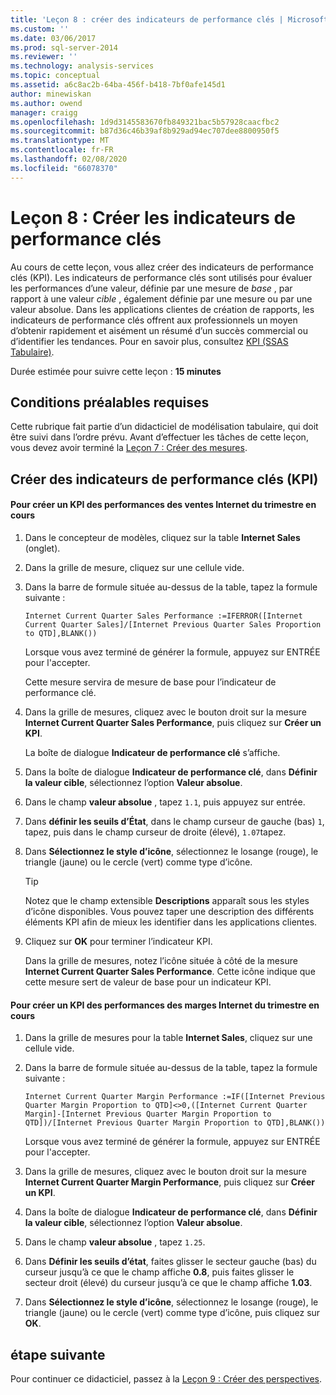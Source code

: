 ```yaml
---
title: 'Leçon 8 : créer des indicateurs de performance clés | Microsoft Docs'
ms.custom: ''
ms.date: 03/06/2017
ms.prod: sql-server-2014
ms.reviewer: ''
ms.technology: analysis-services
ms.topic: conceptual
ms.assetid: a6c8ac2b-64ba-456f-b418-7bf0afe145d1
author: minewiskan
ms.author: owend
manager: craigg
ms.openlocfilehash: 1d9d3145583670fb849321bac5b57928caacfbc2
ms.sourcegitcommit: b87d36c46b39af8b929ad94ec707dee8800950f5
ms.translationtype: MT
ms.contentlocale: fr-FR
ms.lasthandoff: 02/08/2020
ms.locfileid: "66078370"
---
```

# <a name="lesson-8-create-key-performance-indicators"></a>Leçon 8 : Créer les indicateurs de performance clés
  Au cours de cette leçon, vous allez créer des indicateurs de performance clés (KPI). Les indicateurs de performance clés sont utilisés pour évaluer les performances d’une valeur, définie par une mesure de *base* , par rapport à une valeur *cible* , également définie par une mesure ou par une valeur absolue. Dans les applications clientes de création de rapports, les indicateurs de performance clés offrent aux professionnels un moyen d’obtenir rapidement et aisément un résumé d’un succès commercial ou d’identifier les tendances. Pour en savoir plus, consultez [KPI &#40;SSAS Tabulaire&#41;](tabular-models/kpis-ssas-tabular.md).  
  
 Durée estimée pour suivre cette leçon : **15 minutes**  
  
## <a name="prerequisites"></a>Conditions préalables requises  
 Cette rubrique fait partie d’un didacticiel de modélisation tabulaire, qui doit être suivi dans l’ordre prévu. Avant d’effectuer les tâches de cette leçon, vous devez avoir terminé la [Leçon 7 : Créer des mesures](lesson-6-create-measures.md).  
  
## <a name="create-key-performance-indicators"></a>Créer des indicateurs de performance clés (KPI)  
  
#### <a name="to-create-an-internet-current-quarter-sales-performance-kpi"></a>Pour créer un KPI des performances des ventes Internet du trimestre en cours  
  
1.  Dans le concepteur de modèles, cliquez sur la table **Internet Sales** (onglet).  
  
2.  Dans la grille de mesure, cliquez sur une cellule vide.  
  
3.  Dans la barre de formule située au-dessus de la table, tapez la formule suivante :  
  
     `Internet Current Quarter Sales Performance :=IFERROR([Internet Current Quarter Sales]/[Internet Previous Quarter Sales Proportion to QTD],BLANK())`  
  
     Lorsque vous avez terminé de générer la formule, appuyez sur ENTRÉE pour l'accepter.  
  
     Cette mesure servira de mesure de base pour l’indicateur de performance clé.  
  
4.  Dans la grille de mesures, cliquez avec le bouton droit sur la mesure **Internet Current Quarter Sales Performance**, puis cliquez sur **Créer un KPI**.  
  
     La boîte de dialogue **Indicateur de performance clé** s’affiche.  
  
5.  Dans la boîte de dialogue **Indicateur de performance clé**, dans **Définir la valeur cible**, sélectionnez l’option **Valeur absolue**.  
  
6.  Dans le champ **valeur absolue** , tapez `1.1`, puis appuyez sur entrée.  
  
7.  Dans **définir les seuils d’État**, dans le champ curseur de gauche (bas) `1`, tapez, puis dans le champ curseur de droite (élevé), `1.07`tapez.  
  
8.  Dans **Sélectionnez le style d’icône**, sélectionnez le losange (rouge), le triangle (jaune) ou le cercle (vert) comme type d’icône.  
  
    > [!TIP]  
    >  Notez que le champ extensible **Descriptions** apparaît sous les styles d’icône disponibles. Vous pouvez taper une description des différents éléments KPI afin de mieux les identifier dans les applications clientes.  
  
9. Cliquez sur **OK** pour terminer l’indicateur KPI.  
  
     Dans la grille de mesures, notez l’icône située à côté de la mesure **Internet Current Quarter Sales Performance**. Cette icône indique que cette mesure sert de valeur de base pour un indicateur KPI.  
  
#### <a name="to-create-an-internet-current-quarter-margin-performance-kpi"></a>Pour créer un KPI des performances des marges Internet du trimestre en cours  
  
1.  Dans la grille de mesures pour la table **Internet Sales**, cliquez sur une cellule vide.  
  
2.  Dans la barre de formule située au-dessus de la table, tapez la formule suivante :  
  
     `Internet Current Quarter Margin Performance :=IF([Internet Previous Quarter Margin Proportion to QTD]<>0,([Internet Current Quarter Margin]-[Internet Previous Quarter Margin Proportion to QTD])/[Internet Previous Quarter Margin Proportion to QTD],BLANK())`  
  
     Lorsque vous avez terminé de générer la formule, appuyez sur ENTRÉE pour l'accepter.  
  
3.  Dans la grille de mesures, cliquez avec le bouton droit sur la mesure **Internet Current Quarter Margin Performance**, puis cliquez sur **Créer un KPI**.  
  
4.  Dans la boîte de dialogue **Indicateur de performance clé**, dans **Définir la valeur cible**, sélectionnez l’option **Valeur absolue**.  
  
5.  Dans le champ **valeur absolue** , tapez `1.25`.  
  
6.  Dans **Définir les seuils d’état**, faites glisser le secteur gauche (bas) du curseur jusqu’à ce que le champ affiche **0.8**, puis faites glisser le secteur droit (élevé) du curseur jusqu’à ce que le champ affiche **1.03**.  
  
7.  Dans **Sélectionnez le style d’icône**, sélectionnez le losange (rouge), le triangle (jaune) ou le cercle (vert) comme type d’icône, puis cliquez sur **OK**.  
  
## <a name="next-step"></a>étape suivante  
 Pour continuer ce didacticiel, passez à la [Leçon 9 : Créer des perspectives](lesson-8-create-perspectives.md).  
  
  
